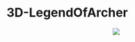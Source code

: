 # 3D-LegendOfArcher

<p align="center">
<img src="https://user-images.githubusercontent.com/37606666/172155025-5ee26d6c-57a2-44b5-a204-005de054c08f.gif"></p>
